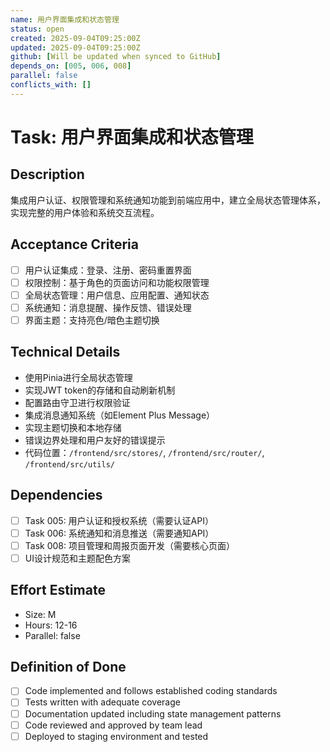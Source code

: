 ```yaml
---
name: 用户界面集成和状态管理
status: open
created: 2025-09-04T09:25:00Z
updated: 2025-09-04T09:25:00Z
github: [Will be updated when synced to GitHub]
depends_on: [005, 006, 008]
parallel: false
conflicts_with: []
---
```


# Task: 用户界面集成和状态管理

## Description
集成用户认证、权限管理和系统通知功能到前端应用中，建立全局状态管理体系，实现完整的用户体验和系统交互流程。

## Acceptance Criteria
- [ ] 用户认证集成：登录、注册、密码重置界面
- [ ] 权限控制：基于角色的页面访问和功能权限管理
- [ ] 全局状态管理：用户信息、应用配置、通知状态
- [ ] 系统通知：消息提醒、操作反馈、错误处理
- [ ] 界面主题：支持亮色/暗色主题切换

## Technical Details
- 使用Pinia进行全局状态管理
- 实现JWT token的存储和自动刷新机制
- 配置路由守卫进行权限验证
- 集成消息通知系统（如Element Plus Message）
- 实现主题切换和本地存储
- 错误边界处理和用户友好的错误提示
- 代码位置：`/frontend/src/stores/`, `/frontend/src/router/`, `/frontend/src/utils/`

## Dependencies
- [ ] Task 005: 用户认证和授权系统（需要认证API）
- [ ] Task 006: 系统通知和消息推送（需要通知API）
- [ ] Task 008: 项目管理和周报页面开发（需要核心页面）
- [ ] UI设计规范和主题配色方案

## Effort Estimate  
- Size: M
- Hours: 12-16
- Parallel: false

## Definition of Done
- [ ] Code implemented and follows established coding standards
- [ ] Tests written with adequate coverage
- [ ] Documentation updated including state management patterns
- [ ] Code reviewed and approved by team lead
- [ ] Deployed to staging environment and tested
